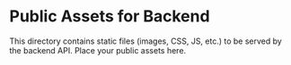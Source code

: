 # Public Assets for Backend
This directory contains static files (images, CSS, JS, etc.) to be served by the backend API. Place your public assets here.
